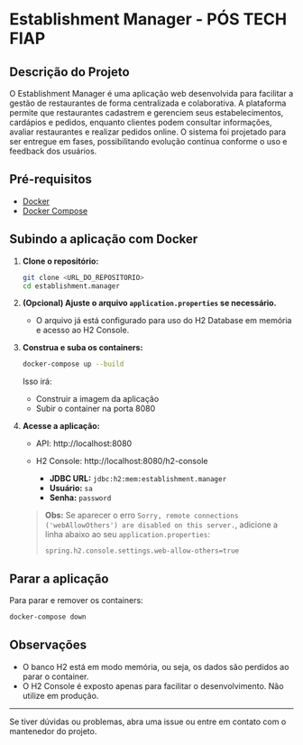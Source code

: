 # Establishment Manager - PÓS TECH FIAP

## Descrição do Projeto

O Establishment Manager é uma aplicação web desenvolvida para facilitar a gestão de restaurantes de forma centralizada e colaborativa. A plataforma permite que restaurantes cadastrem e gerenciem seus estabelecimentos, cardápios e pedidos, enquanto clientes podem consultar informações, avaliar restaurantes e realizar pedidos online. O sistema foi projetado para ser entregue em fases, possibilitando evolução contínua conforme o uso e feedback dos usuários.

## Pré-requisitos

- [Docker](https://www.docker.com/get-started)
- [Docker Compose](https://docs.docker.com/compose/install/)

## Subindo a aplicação com Docker

1. **Clone o repositório:**
   ```bash
   git clone <URL_DO_REPOSITORIO>
   cd establishment.manager
   ```

2. **(Opcional) Ajuste o arquivo `application.properties` se necessário.**
   - O arquivo já está configurado para uso do H2 Database em memória e acesso ao H2 Console.

3. **Construa e suba os containers:**
   ```bash
   docker-compose up --build
   ```
   Isso irá:
   - Construir a imagem da aplicação
   - Subir o container na porta 8080

4. **Acesse a aplicação:**
   - API: http://localhost:8080
   - H2 Console: http://localhost:8080/h2-console

     - **JDBC URL:** `jdbc:h2:mem:establishment.manager`
     - **Usuário:** `sa`
     - **Senha:** `password`

   > **Obs:** Se aparecer o erro `Sorry, remote connections ('webAllowOthers') are disabled on this server.`, adicione a linha abaixo ao seu `application.properties`:
   >
   > `spring.h2.console.settings.web-allow-others=true`

## Parar a aplicação

Para parar e remover os containers:
```bash
docker-compose down
```

## Observações
- O banco H2 está em modo memória, ou seja, os dados são perdidos ao parar o container.
- O H2 Console é exposto apenas para facilitar o desenvolvimento. Não utilize em produção.

---

Se tiver dúvidas ou problemas, abra uma issue ou entre em contato com o mantenedor do projeto. 